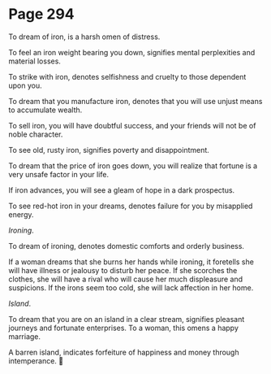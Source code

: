 # Page 294
To dream of iron, is a harsh omen of distress.


To feel an iron weight bearing you down, signifies mental perplexities
and material losses.


To strike with iron, denotes selfishness and cruelty to those
dependent upon you.


To dream that you manufacture iron, denotes that you will use
unjust means to accumulate wealth.


To sell iron, you will have doubtful success, and your friends
will not be of noble character.


To see old, rusty iron, signifies poverty and disappointment.


To dream that the price of iron goes down, you will realize that fortune
is a very unsafe factor in your life.


If iron advances, you will see a gleam of hope in a dark prospectus.


To see red-hot iron in your dreams, denotes failure for you
by misapplied energy.


_Ironing_.


To dream of ironing, denotes domestic comforts and orderly business.


If a woman dreams that she burns her hands while ironing,
it foretells she will have illness or jealousy to disturb her peace.
If she scorches the clothes, she will have a rival who will cause
her much displeasure and suspicions. If the irons seem too cold,
she will lack affection in her home.


_Island_.


To dream that you are on an island in a clear stream,
signifies pleasant journeys and fortunate enterprises.
To a woman, this omens a happy marriage.


A barren island, indicates forfeiture of happiness and
money through intemperance.
